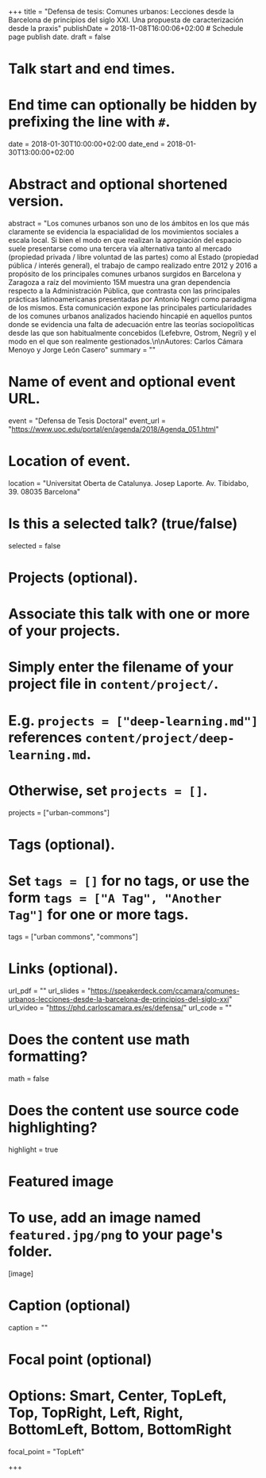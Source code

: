+++
title = "Defensa de tesis: Comunes urbanos: Lecciones desde la Barcelona de principios del siglo XXI. Una propuesta de caracterización desde la praxis"
publishDate = 2018-11-08T16:00:06+02:00  # Schedule page publish date.
draft = false

# Talk start and end times.
#   End time can optionally be hidden by prefixing the line with `#`.
date = 2018-01-30T10:00:00+02:00
date_end = 2018-01-30T13:00:00+02:00

# Abstract and optional shortened version.
abstract = "Los comunes urbanos son uno de los ámbitos en los que más claramente se evidencia la espacialidad de los movimientos sociales a escala local. Si bien el modo en que realizan la apropiación del espacio suele presentarse como una tercera vía alternativa tanto al mercado (propiedad privada / libre voluntad de las partes) como al Estado (propiedad pública / interés general), el trabajo de campo realizado entre 2012 y 2016 a propósito de los principales comunes urbanos surgidos en Barcelona y Zaragoza a raíz del movimiento 15M muestra una gran dependencia respecto a la Administración Pública, que contrasta con las principales prácticas latinoamericanas presentadas por Antonio Negri como paradigma de los mismos. Esta comunicación expone las principales particularidades de los comunes urbanos analizados haciendo hincapié en aquellos puntos donde se evidencia una falta de adecuación entre las teorías sociopolíticas desde las que son habitualmente concebidos (Lefebvre, Ostrom, Negri) y el modo en el que son realmente gestionados.\n\nAutores: Carlos Cámara Menoyo y Jorge León Casero"
summary = ""

# Name of event and optional event URL.
event = "Defensa de Tesis Doctoral"
event_url = "https://www.uoc.edu/portal/en/agenda/2018/Agenda_051.html"

# Location of event.
location = "Universitat Oberta de Catalunya. Josep Laporte. Av. Tibidabo, 39. 08035 Barcelona"

# Is this a selected talk? (true/false)
selected = false

# Projects (optional).
#   Associate this talk with one or more of your projects.
#   Simply enter the filename of your project file in `content/project/`.
#   E.g. `projects = ["deep-learning.md"]` references `content/project/deep-learning.md`.
#   Otherwise, set `projects = []`.
projects = ["urban-commons"]

# Tags (optional).
#   Set `tags = []` for no tags, or use the form `tags = ["A Tag", "Another Tag"]` for one or more tags.
tags = ["urban commons", "commons"]

# Links (optional).
url_pdf = ""
url_slides = "https://speakerdeck.com/ccamara/comunes-urbanos-lecciones-desde-la-barcelona-de-principios-del-siglo-xxi"
url_video = "https://phd.carloscamara.es/es/defensa/"
url_code = ""

# Does the content use math formatting?
math = false

# Does the content use source code highlighting?
highlight = true

# Featured image
# To use, add an image named `featured.jpg/png` to your page's folder.
[image]
  # Caption (optional)
  caption = ""

  # Focal point (optional)
  # Options: Smart, Center, TopLeft, Top, TopRight, Left, Right, BottomLeft, Bottom, BottomRight
  focal_point = "TopLeft"

+++
